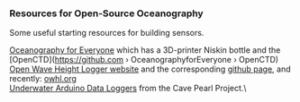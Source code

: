 ### Resources for Open-Source Oceanography

Some useful starting resources for building sensors. 

[Oceanography for Everyone](oceanographyforeveryone.com) which has a 3D-printer Niskin bottle and the [OpenCTD](https://github.com › OceanographyforEveryone › OpenCTD)\
[Open Wave Height Logger website](https://lukemiller.org/index.php/category/open-wave-height-logger/) and the corresponding [github page](https://github.com/millerlp/OWHL), and recently: [owhl.org](http://owhl.org/)\
[Underwater Arduino Data Loggers](https://thecavepearlproject.org) from the Cave Pearl Project.\
